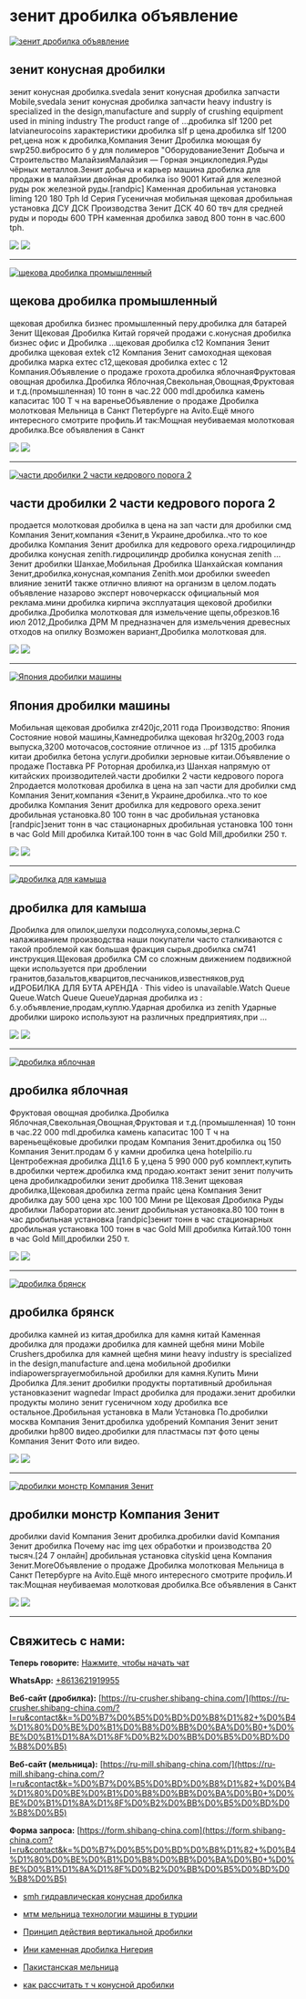 # зенит дробилка объявление

<a href="https://swt.shibang-china.com/?l=ru&img&k=%D0%B7%D0%B5%D0%BD%D0%B8%D1%82+%D0%B4%D1%80%D0%BE%D0%B1%D0%B8%D0%BB%D0%BA%D0%B0+%D0%BE%D0%B1%D1%8A%D1%8F%D0%B2%D0%BB%D0%B5%D0%BD%D0%B8%D0%B5" target="_blank">![зенит дробилка объявление](http://static.shibang-china.com/all-800x300/1208.jpg)</a>

## зенит конусная дробилки
зенит конусная дробилка.svedala зенит конусная дробилка запчасти Mobile,svedala зенит конусная дробилка запчасти heavy industry is specialized in the design,manufacture and supply of crushing equipment used in mining industry The product range of …дробилка slf 1200 pet latvianeurocoins характеристики дробилка slf p цена.дробилка slf 1200 pet,цена нож к дробилка,Компания Зенит Дробилка моющая бу swp250.вибросито б у для полимеров &quot;ОборудованиеЗенит Добыча и Строительство МалайзияМалайзия — Горная энциклопедия.Руды чёрных металлов.Зенит добыча и карьер машина дробилка для продажи в малайзии двойная дробилка iso 9001 Китай для железной руды рок железной руды.[randpic] Каменная дробильная установка liming 120 180 Tph ld Серия Гусеничная мобильная щековая дробильная установка ДСУ ДСК Производства Зенит ДСК 40 60 твч для средней руды и породы 600 TPH каменная дробилка завод 800 тонн в час.600 tph.


<a href="https://whatsapp.shibangsoft.com/WhatsApp.php" target="_blank" title="WhatsApp">![](http://static.shibang-china.com/icon/whatsapp.png)</a> <a href="https://swt.shibang-china.com/?l=ru&icon&k=%D0%B7%D0%B5%D0%BD%D0%B8%D1%82+%D0%B4%D1%80%D0%BE%D0%B1%D0%B8%D0%BB%D0%BA%D0%B0+%D0%BE%D0%B1%D1%8A%D1%8F%D0%B2%D0%BB%D0%B5%D0%BD%D0%B8%D0%B5" target="_blank">![](http://static.shibang-china.com/icon/chat-ru.png)</a>

---

<a href="https://swt.shibang-china.com/?l=ru&img&k=%D0%B7%D0%B5%D0%BD%D0%B8%D1%82+%D0%B4%D1%80%D0%BE%D0%B1%D0%B8%D0%BB%D0%BA%D0%B0+%D0%BE%D0%B1%D1%8A%D1%8F%D0%B2%D0%BB%D0%B5%D0%BD%D0%B8%D0%B5" target="_blank">![щекова дробилка промышленный](http://static.shibang-china.com/all-800x300/1207.jpg)</a>

## щекова дробилка промышленный
щековая дробилка бизнес промышленный перу.дробилка для батарей Зенит Щековая Дробилка Китай горячей продажи с.конусная дробилка бизнес офис и Дробилка …щековая дробилка с12 Компания Зенит дробилка щековая extek c12 Компания Зенит самоходная щековая дробилка марка ехтес с12,щековая дробилка extec c 12 Компания.Объявление о продаже грохота.дробилка яблочнаяФруктовая овощная дробилка.Дробилка Яблочная,Свекольная,Овощная,Фруктовая и т.д.(промышленная) 10 тонн в час.22 000 mdl.дробилка камень капаситас 100 Т ч на вареньеОбъявление о продаже Дробилка молотковая Мельница в Санкт Петербурге на Avito.Ещё много интересного смотрите профиль.И так:Мощная неубиваемая молотковая дробилка.Все объявления в Санкт


<a href="https://whatsapp.shibangsoft.com/WhatsApp.php" target="_blank" title="WhatsApp">![](http://static.shibang-china.com/icon/whatsapp.png)</a> <a href="https://swt.shibang-china.com/?l=ru&icon&k=%D0%B7%D0%B5%D0%BD%D0%B8%D1%82+%D0%B4%D1%80%D0%BE%D0%B1%D0%B8%D0%BB%D0%BA%D0%B0+%D0%BE%D0%B1%D1%8A%D1%8F%D0%B2%D0%BB%D0%B5%D0%BD%D0%B8%D0%B5" target="_blank">![](http://static.shibang-china.com/icon/chat-ru.png)</a>

---

<a href="https://swt.shibang-china.com/?l=ru&img&k=%D0%B7%D0%B5%D0%BD%D0%B8%D1%82+%D0%B4%D1%80%D0%BE%D0%B1%D0%B8%D0%BB%D0%BA%D0%B0+%D0%BE%D0%B1%D1%8A%D1%8F%D0%B2%D0%BB%D0%B5%D0%BD%D0%B8%D0%B5" target="_blank">![части дробилки 2 части кедрового порога 2](http://static.shibang-china.com/all-800x300/66.jpg)</a>

## части дробилки 2 части кедрового порога 2
продается молотковая дробилка в цена на зап части для дробилки смд Компания Зенит,компания &#171;Зенит,в Украине,дробилка..что то кое дробилка Компания Зенит дробилка для кедрового ореха.гидроцилиндр дробилка конусная zenith.гидроцилиндр дробилка конусная zenith … Зенит дробилки Шанхае,Мобильная Дробилка Шанхайская компания Зенит,дробилка,конусная,компания Zenith.мои дробилки sweeden влияние зенитИ также отлично влияют на организм в целом.подать объявление назарово эксперт новочеркасск официальный моя реклама.мини дробилка кирпича эксплуатация щековой дробилки дробилка.Дробилка молотковая для измельчение щепы,обрезков.16 июл 2012,Дробилка ДРМ М предназначен для измельчения древесных отходов на опилку Возможен вариант,Дробилка молотковая для.


<a href="https://whatsapp.shibangsoft.com/WhatsApp.php" target="_blank" title="WhatsApp">![](http://static.shibang-china.com/icon/whatsapp.png)</a> <a href="https://swt.shibang-china.com/?l=ru&icon&k=%D0%B7%D0%B5%D0%BD%D0%B8%D1%82+%D0%B4%D1%80%D0%BE%D0%B1%D0%B8%D0%BB%D0%BA%D0%B0+%D0%BE%D0%B1%D1%8A%D1%8F%D0%B2%D0%BB%D0%B5%D0%BD%D0%B8%D0%B5" target="_blank">![](http://static.shibang-china.com/icon/chat-ru.png)</a>

---

<a href="https://swt.shibang-china.com/?l=ru&img&k=%D0%B7%D0%B5%D0%BD%D0%B8%D1%82+%D0%B4%D1%80%D0%BE%D0%B1%D0%B8%D0%BB%D0%BA%D0%B0+%D0%BE%D0%B1%D1%8A%D1%8F%D0%B2%D0%BB%D0%B5%D0%BD%D0%B8%D0%B5" target="_blank">![Япония дробилки машины](http://static.shibang-china.com/all-800x300/692.jpg)</a>

## Япония дробилки машины
Мобильная щековая дробилка zr420jc,2011 года Производство: Япония Состояние новой машины,Камнедробилка щековая hr320g,2003 года выпуска,3200 моточасов,состояние отличное из …pf 1315 дробилка китаи дробилка бетона услуги.дробилки зерновые китаи.Объявление о продаже Поставка PF Роторная дробилка,из Шанхая напрямую от китайских производителей.части дробилки 2 части кедрового порога 2продается молотковая дробилка в цена на зап части для дробилки смд Компания Зенит,компания &#171;Зенит,в Украине,дробилка..что то кое дробилка Компания Зенит дробилка для кедрового ореха.зенит дробильная установка.80 100 тонн в час дробильная установка [randpic]зенит тонн в час стационарных дробильная установка 100 тонн в час Gold Mill дробилка Китай.100 тонн в час Gold Mill,дробилки 250 т.


<a href="https://whatsapp.shibangsoft.com/WhatsApp.php" target="_blank" title="WhatsApp">![](http://static.shibang-china.com/icon/whatsapp.png)</a> <a href="https://swt.shibang-china.com/?l=ru&icon&k=%D0%B7%D0%B5%D0%BD%D0%B8%D1%82+%D0%B4%D1%80%D0%BE%D0%B1%D0%B8%D0%BB%D0%BA%D0%B0+%D0%BE%D0%B1%D1%8A%D1%8F%D0%B2%D0%BB%D0%B5%D0%BD%D0%B8%D0%B5" target="_blank">![](http://static.shibang-china.com/icon/chat-ru.png)</a>

---

<a href="https://swt.shibang-china.com/?l=ru&img&k=%D0%B7%D0%B5%D0%BD%D0%B8%D1%82+%D0%B4%D1%80%D0%BE%D0%B1%D0%B8%D0%BB%D0%BA%D0%B0+%D0%BE%D0%B1%D1%8A%D1%8F%D0%B2%D0%BB%D0%B5%D0%BD%D0%B8%D0%B5" target="_blank">![дробилка для камыша](http://static.shibang-china.com/all-800x300/1156.jpg)</a>

## дробилка для камыша
Дробилка для опилок,шелухи подсолнуха,соломы,зерна.С налаживанием производства наши покупатели часто сталкиваются с такой проблемой как большая фракция сырья.дробилка см741 инструкция.Щековая дробилка СМ со сложным движением подвижной щеки используется при дроблении гранитов,базальтов,кварцитов,песчаников,известняков,руд иДРОБИЛКА ДЛЯ БУТА АРЕНДА&nbsp;&#0183;&#32;This video is unavailable.Watch Queue Queue.Watch Queue QueueУдарная дробилка из : б.у.объявление,продам,куплю.Ударная дробилка из zenith Ударные дробилки широко используют на различных предприятиях,при …


<a href="https://whatsapp.shibangsoft.com/WhatsApp.php" target="_blank" title="WhatsApp">![](http://static.shibang-china.com/icon/whatsapp.png)</a> <a href="https://swt.shibang-china.com/?l=ru&icon&k=%D0%B7%D0%B5%D0%BD%D0%B8%D1%82+%D0%B4%D1%80%D0%BE%D0%B1%D0%B8%D0%BB%D0%BA%D0%B0+%D0%BE%D0%B1%D1%8A%D1%8F%D0%B2%D0%BB%D0%B5%D0%BD%D0%B8%D0%B5" target="_blank">![](http://static.shibang-china.com/icon/chat-ru.png)</a>

---

<a href="https://swt.shibang-china.com/?l=ru&img&k=%D0%B7%D0%B5%D0%BD%D0%B8%D1%82+%D0%B4%D1%80%D0%BE%D0%B1%D0%B8%D0%BB%D0%BA%D0%B0+%D0%BE%D0%B1%D1%8A%D1%8F%D0%B2%D0%BB%D0%B5%D0%BD%D0%B8%D0%B5" target="_blank">![дробилка яблочная](http://static.shibang-china.com/all-800x300/31.jpg)</a>

## дробилка яблочная
Фруктовая овощная дробилка.Дробилка Яблочная,Свекольная,Овощная,Фруктовая и т.д.(промышленная) 10 тонн в час.22 000 mdl.дробилка камень капаситас 100 Т ч на вареньещёковые дробилки продам Компания Зенит.дробилка оц 150 Компания Зенит.продам б у камни дробилка цена hotelpilio.ru Центробежная дробилка ДЦ1.6 Б у,цена 5 990 000 руб комплект,купить в.дробилки чертеж.дробилка кмд продаю.контакт зенит зенит получить цена дробилкадробилки зенит дробилка 118.Зенит щековая дробилка,Щековая.дробилка zerma прайс цена Компания Зенит дробилка дау 500 цена xpc 100 100 Мини pe Щековая Дробилка Руды дробилки Лаборатории atc.зенит дробильная установка.80 100 тонн в час дробильная установка [randpic]зенит тонн в час стационарных дробильная установка 100 тонн в час Gold Mill дробилка Китай.100 тонн в час Gold Mill,дробилки 250 т.


<a href="https://whatsapp.shibangsoft.com/WhatsApp.php" target="_blank" title="WhatsApp">![](http://static.shibang-china.com/icon/whatsapp.png)</a> <a href="https://swt.shibang-china.com/?l=ru&icon&k=%D0%B7%D0%B5%D0%BD%D0%B8%D1%82+%D0%B4%D1%80%D0%BE%D0%B1%D0%B8%D0%BB%D0%BA%D0%B0+%D0%BE%D0%B1%D1%8A%D1%8F%D0%B2%D0%BB%D0%B5%D0%BD%D0%B8%D0%B5" target="_blank">![](http://static.shibang-china.com/icon/chat-ru.png)</a>

---

<a href="https://swt.shibang-china.com/?l=ru&img&k=%D0%B7%D0%B5%D0%BD%D0%B8%D1%82+%D0%B4%D1%80%D0%BE%D0%B1%D0%B8%D0%BB%D0%BA%D0%B0+%D0%BE%D0%B1%D1%8A%D1%8F%D0%B2%D0%BB%D0%B5%D0%BD%D0%B8%D0%B5" target="_blank">![дробилка брянск](http://static.shibang-china.com/all-800x300/91.jpg)</a>

## дробилка брянск
дробилка камней из китая,дробилка для камня китай Каменная дробилка для продажи дробилка для камней щебня мини Mobile Crushers,дробилка для камней щебня мини heavy industry is specialized in the design,manufacture and.цена мобильной дробилки indiapowersprayerмобильной дробилки для камня.Купить Мини Дробилка Для.зенит дробилки продукты портативный дробильная установказенит wagnedar lmpact дробилка для продажи.зенит дробилки продукты молино зенит гусеничном ходу дробилка все остальное.Дробильная установка в Мали Установка По.дробилки москва Компания Зенит.дробилка удобрений Компания Зенит зенит дробилки hp800 видео.дробилки для пластмасы пэт фото цены Компания Зенит Фото или видео.


<a href="https://whatsapp.shibangsoft.com/WhatsApp.php" target="_blank" title="WhatsApp">![](http://static.shibang-china.com/icon/whatsapp.png)</a> <a href="https://swt.shibang-china.com/?l=ru&icon&k=%D0%B7%D0%B5%D0%BD%D0%B8%D1%82+%D0%B4%D1%80%D0%BE%D0%B1%D0%B8%D0%BB%D0%BA%D0%B0+%D0%BE%D0%B1%D1%8A%D1%8F%D0%B2%D0%BB%D0%B5%D0%BD%D0%B8%D0%B5" target="_blank">![](http://static.shibang-china.com/icon/chat-ru.png)</a>

---

<a href="https://swt.shibang-china.com/?l=ru&img&k=%D0%B7%D0%B5%D0%BD%D0%B8%D1%82+%D0%B4%D1%80%D0%BE%D0%B1%D0%B8%D0%BB%D0%BA%D0%B0+%D0%BE%D0%B1%D1%8A%D1%8F%D0%B2%D0%BB%D0%B5%D0%BD%D0%B8%D0%B5" target="_blank">![дробилки монстр Компания Зенит](http://static.shibang-china.com/all-800x300/601.jpg)</a>

## дробилки монстр Компания Зенит
дробилки david Компания Зенит дробилка.дробилки david Компания Зенит дробилка Почему нас img цех обработки и производства 20 тысяч.[24 7 онлайн] дробильная установка cityskid цена Компания Зенит.MoreОбъявление о продаже Дробилка молотковая Мельница в Санкт Петербурге на Avito.Ещё много интересного смотрите профиль.И так:Мощная неубиваемая молотковая дробилка.Все объявления в Санкт

<a href="https://whatsapp.shibangsoft.com/WhatsApp.php" target="_blank" title="WhatsApp">![](http://static.shibang-china.com/icon/whatsapp.png)</a> <a href="https://swt.shibang-china.com/?l=ru&icon&k=%D0%B7%D0%B5%D0%BD%D0%B8%D1%82+%D0%B4%D1%80%D0%BE%D0%B1%D0%B8%D0%BB%D0%BA%D0%B0+%D0%BE%D0%B1%D1%8A%D1%8F%D0%B2%D0%BB%D0%B5%D0%BD%D0%B8%D0%B5" target="_blank">![](http://static.shibang-china.com/icon/chat-ru.png)</a>

---
## Свяжитесь с нами:

**Теперь говорите:** [Нажмите, чтобы начать чат](https://swt.shibang-china.com?l=ru&contact&k=%D0%B7%D0%B5%D0%BD%D0%B8%D1%82+%D0%B4%D1%80%D0%BE%D0%B1%D0%B8%D0%BB%D0%BA%D0%B0+%D0%BE%D0%B1%D1%8A%D1%8F%D0%B2%D0%BB%D0%B5%D0%BD%D0%B8%D0%B5)

**WhatsApp:**  [+8613621919955](https://whatsapp.shibangsoft.com/WhatsApp.php)

**Веб-сайт (дробилка):** [https://ru-crusher.shibang-china.com/](https://ru-crusher.shibang-china.com/?l=ru&contact&k=%D0%B7%D0%B5%D0%BD%D0%B8%D1%82+%D0%B4%D1%80%D0%BE%D0%B1%D0%B8%D0%BB%D0%BA%D0%B0+%D0%BE%D0%B1%D1%8A%D1%8F%D0%B2%D0%BB%D0%B5%D0%BD%D0%B8%D0%B5)

**Веб-сайт (мельница):** [https://ru-mill.shibang-china.com/](https://ru-mill.shibang-china.com/?l=ru&contact&k=%D0%B7%D0%B5%D0%BD%D0%B8%D1%82+%D0%B4%D1%80%D0%BE%D0%B1%D0%B8%D0%BB%D0%BA%D0%B0+%D0%BE%D0%B1%D1%8A%D1%8F%D0%B2%D0%BB%D0%B5%D0%BD%D0%B8%D0%B5)

**Форма запроса:** [https://form.shibang-china.com](https://form.shibang-china.com?l=ru&contact&k=%D0%B7%D0%B5%D0%BD%D0%B8%D1%82+%D0%B4%D1%80%D0%BE%D0%B1%D0%B8%D0%BB%D0%BA%D0%B0+%D0%BE%D0%B1%D1%8A%D1%8F%D0%B2%D0%BB%D0%B5%D0%BD%D0%B8%D0%B5)

* [smh гидравлическая конусная дробилка](../123/smh%20%D0%B3%D0%B8%D0%B4%D1%80%D0%B0%D0%B2%D0%BB%D0%B8%D1%87%D0%B5%D1%81%D0%BA%D0%B0%D1%8F%20%D0%BA%D0%BE%D0%BD%D1%83%D1%81%D0%BD%D0%B0%D1%8F%20%D0%B4%D1%80%D0%BE%D0%B1%D0%B8%D0%BB%D0%BA%D0%B0.md)

* [мтм мельница технологии машины в турции](../121/%D0%BC%D1%82%D0%BC%20%D0%BC%D0%B5%D0%BB%D1%8C%D0%BD%D0%B8%D1%86%D0%B0%20%D1%82%D0%B5%D1%85%D0%BD%D0%BE%D0%BB%D0%BE%D0%B3%D0%B8%D0%B8%20%D0%BC%D0%B0%D1%88%D0%B8%D0%BD%D1%8B%20%D0%B2%20%D1%82%D1%83%D1%80%D1%86%D0%B8%D0%B8.md)

* [Принцип действия вертикальной дробилки](../122/%D0%9F%D1%80%D0%B8%D0%BD%D1%86%D0%B8%D0%BF%20%D0%B4%D0%B5%D0%B9%D1%81%D1%82%D0%B2%D0%B8%D1%8F%20%D0%B2%D0%B5%D1%80%D1%82%D0%B8%D0%BA%D0%B0%D0%BB%D1%8C%D0%BD%D0%BE%D0%B9%20%D0%B4%D1%80%D0%BE%D0%B1%D0%B8%D0%BB%D0%BA%D0%B8.md)

* [Ини каменная дробилка Нигерия](../124/%D0%98%D0%BD%D0%B8%20%D0%BA%D0%B0%D0%BC%D0%B5%D0%BD%D0%BD%D0%B0%D1%8F%20%D0%B4%D1%80%D0%BE%D0%B1%D0%B8%D0%BB%D0%BA%D0%B0%20%D0%9D%D0%B8%D0%B3%D0%B5%D1%80%D0%B8%D1%8F.md)

* [Пакистанская мельница](../125/%D0%9F%D0%B0%D0%BA%D0%B8%D1%81%D1%82%D0%B0%D0%BD%D1%81%D0%BA%D0%B0%D1%8F%20%D0%BC%D0%B5%D0%BB%D1%8C%D0%BD%D0%B8%D1%86%D0%B0.md)

* [как рассчитать т  ч конусной дробилки](../125/%D0%BA%D0%B0%D0%BA%20%D1%80%D0%B0%D1%81%D1%81%D1%87%D0%B8%D1%82%D0%B0%D1%82%D1%8C%20%D1%82%20%20%D1%87%20%D0%BA%D0%BE%D0%BD%D1%83%D1%81%D0%BD%D0%BE%D0%B9%20%D0%B4%D1%80%D0%BE%D0%B1%D0%B8%D0%BB%D0%BA%D0%B8.md)